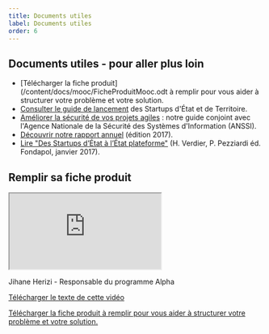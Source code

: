 ```yaml
---
title: Documents utiles
label: Documents utiles
order: 6
---
```


## Documents utiles - pour aller plus loin

- [Télécharger la fiche produit](/content/docs/mooc/FicheProduitMooc.odt à remplir pour vous aider à structurer votre problème et votre solution.
- [Consulter le guide de lancement](/content/docs/guide.pdf) des Startups d'État et de Territoire.
- [Améliorer la sécurité de vos projets agiles](https://www.numerique.gouv.fr/uploads/guide_agilite-et-securite-numeriques.pdf) : notre guide conjoint avec l'Agence Nationale de la Sécurité des Systèmes d'Information (ANSSI).
- [Découvrir notre rapport annuel](/content/docs/rapportannuel.pdf ) (édition 2017).
- [Lire "Des Startups d’État à l’État plateforme"](http://www.fondapol.org/etude/pierre-pezziardi-et-henri-verdier-des-startups-detat-a-letat-plateforme/) (H. Verdier, P. Pezziardi éd. Fondapol, janvier 2017).


## Remplir sa fiche produit

<div class="video-iframe-center">
  <div class="video-iframe-container">
    <iframe src="https://www.dailymotion.com/embed/video/x6xkifc" allowfullscreen></iframe>
  </div>
  <p>Jihane Herizi - Responsable du programme Alpha</p>
  <p><a href="/content/docs/mooc/3-fiche-produit.pdf" target="\_blank">Télécharger le texte de cette vidéo</a></p>
  <p><a href="/content/docs/mooc/FicheProduitMooc.odt" target="\_blank">Télécharger la fiche produit à remplir pour vous aider à structurer votre problème et votre solution. </a></p>
</div>

